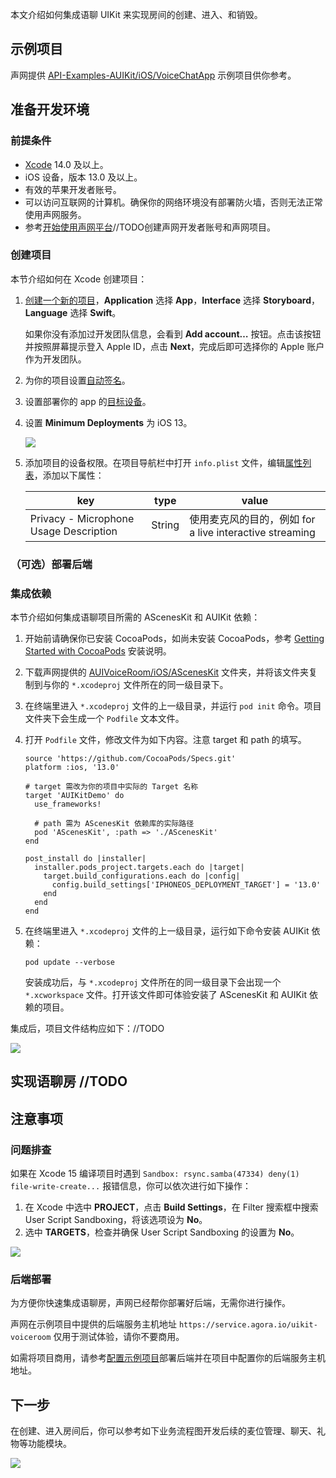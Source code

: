 本文介绍如何集成语聊 UIKit 来实现房间的创建、进入、和销毁。

## 示例项目

声网提供 [API-Examples-AUIKit/iOS/VoiceChatApp](https://github.com/AgoraIO-Community/API-Examples-AUIKit/tree/dev/ios/iOS/VoiceChatApp) 示例项目供你参考。


## 准备开发环境

### 前提条件

- [Xcode](https://apps.apple.com/cn/app/xcode/id497799835?mt=12) 14.0 及以上。
- iOS 设备，版本 13.0 及以上。
- 有效的苹果开发者账号。
- 可以访问互联网的计算机。确保你的网络环境没有部署防火墙，否则无法正常使用声网服务。
- 参考[开始使用声网平台](https://docportal.shengwang.cn/cn/Agora%20Platform/get_appid_token?platform=All%20Platforms)//TODO创建声网开发者账号和声网项目。

### 创建项目

本节介绍如何在 Xcode 创建项目：

1. [创建一个新的项目](https://help.apple.com/xcode/mac/current/#/dev07db0e578)，**Application** 选择 **App**，**Interface** 选择 **Storyboard**，**Language** 选择 **Swift**。

    <div class="alert note">如果你没有添加过开发团队信息，会看到 <b>Add account…</b> 按钮。点击该按钮并按照屏幕提示登入 Apple ID，点击 <b>Next</b>，完成后即可选择你的 Apple 账户作为开发团队。</div>

2. 为你的项目设置[自动签名](https://help.apple.com/xcode/mac/current/#/dev23aab79b4)。

3. 设置部署你的 app 的[目标设备](https://help.apple.com/xcode/mac/current/#/deve69552ee5)。

4. 设置 **Minimum Deployments** 为 iOS 13。

    ![](https://web-cdn.agora.io/docs-files/1697686309702)


5. 添加项目的设备权限。在项目导航栏中打开 `info.plist` 文件，编辑[属性列表](https://help.apple.com/xcode/mac/current/#/dev3f399a2a6)，添加以下属性：

    | key                                    | type   | value                                                        |
    | -------------------------------------- | ------ | ------------------------------------------------------------ |
    | Privacy - Microphone Usage Description | String | 使用麦克风的目的，例如 for a live interactive streaming |

### （可选）部署后端




### 集成依赖

本节介绍如何集成语聊项目所需的 AScenesKit 和 AUIKit 依赖：

1. 开始前请确保你已安装 CocoaPods，如尚未安装 CocoaPods，参考 [Getting Started with CocoaPods](https://guides.cocoapods.org/using/getting-started.html#getting-started) 安装说明。

2. 下载声网提供的 [AUIVoiceRoom/iOS/AScenesKit](https://github.com/AgoraIO-Community/AUIVoiceRoom/tree/dev/0.3.2/iOS/AScenesKit) 文件夹，并将该文件夹复制到与你的 `*.xcodeproj` 文件所在的同一级目录下。

3. 在终端里进入 `*.xcodeproj` 文件的上一级目录，并运行 `pod init` 命令。项目文件夹下会生成一个 `Podfile` 文本文件。

5. 打开 `Podfile` 文件，修改文件为如下内容。注意 target 和 path 的填写。

    ```shell
    source 'https://github.com/CocoaPods/Specs.git'
    platform :ios, '13.0'

    # target 需改为你的项目中实际的 Target 名称
    target 'AUIKitDemo' do
      use_frameworks!

      # path 需为 AScenesKit 依赖库的实际路径
      pod 'AScenesKit', :path => './AScenesKit'
    end

    post_install do |installer|
      installer.pods_project.targets.each do |target|
        target.build_configurations.each do |config|
          config.build_settings['IPHONEOS_DEPLOYMENT_TARGET'] = '13.0'
        end
      end
    end
    ```

6. 在终端里进入 `*.xcodeproj` 文件的上一级目录，运行如下命令安装 AUIKit 依赖：

    ```shell
    pod update --verbose
    ```

    安装成功后，与 `*.xcodeproj` 文件所在的同一级目录下会出现一个 `*.xcworkspace` 文件。打开该文件即可体验安装了 AScenesKit 和 AUIKit 依赖的项目。

集成后，项目文件结构应如下：//TODO

![](https://web-cdn.agora.io/docs-files/1697685865359)


## 实现语聊房 //TODO



## 注意事项

### 问题排查

如果在 Xcode 15 编译项目时遇到 `Sandbox: rsync.samba(47334) deny(1) file-write-create...` 报错信息，你可以依次进行如下操作：

1. 在 Xcode 中选中 **PROJECT**，点击 **Build Settings**，在 Filter 搜索框中搜索 User Script Sandboxing，将该选项设为 **No**。
2. 选中 **TARGETS**，检查并确保 User Script Sandboxing 的设置为 **No**。

![](https://web-cdn.agora.io/docs-files/1697685882007)

### 后端部署

为方便你快速集成语聊房，声网已经帮你部署好后端，无需你进行操作。

声网在示例项目中提供的后端服务主机地址 `https://service.agora.io/uikit-voiceroom` 仅用于测试体验，请你不要商用。

如需将项目商用，请参考[配置示例项目](//TODO)部署后端并在项目中配置你的后端服务主机地址。

## 下一步

在创建、进入房间后，你可以参考如下业务流程图开发后续的麦位管理、聊天、礼物等功能模块。

![](https://web-cdn.agora.io/docs-files/1697095578162)